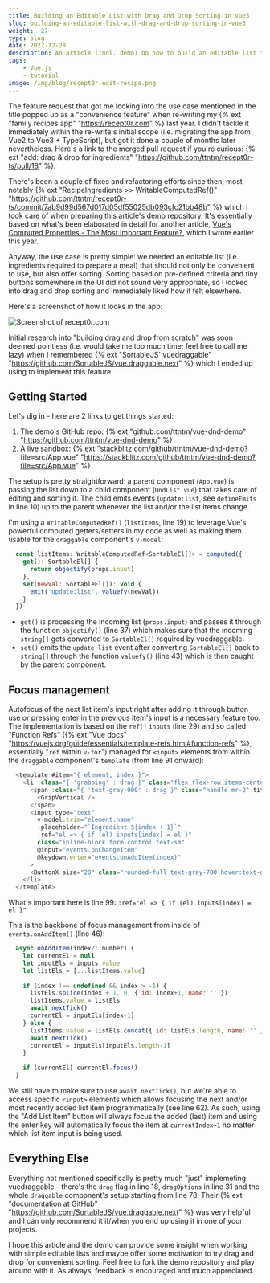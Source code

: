 ```yaml
---
title: Building an Editable List with Drag and Drop Sorting in Vue3
slug: building-an-editable-list-with-drag-and-drop-sorting-in-vue3
weight: -27
type: blog
date: 2022-12-28
description: An article (incl. demo) on how to build an editable list that also supports drag'n'drop in Vue3.
tags:
    - Vue.js
    - tutorial
image: /img/blog/recept0r-edit-recipe.png
---
```


The feature request that got me looking into the use case mentioned in the title popped up as a "convenience feature" when re-writing my {% ext "family recipes app" "https://recept0r.com" %} last year. I didn't tackle it immediately within the re-write's initial scope (i.e. migrating the app from Vue2 to Vue3 + TypeScript), but got it done a couple of months later nevertheless. Here's a link to the merged pull request if you're curious: {% ext "add: drag & drop for ingredients" "https://github.com/ttntm/recept0r-ts/pull/18" %}.

There's been a couple of fixes and refactoring efforts since then, most notably {% ext "RecipeIngredients >> WritableComputedRef()" "https://github.com/ttntm/recept0r-ts/commit/7ab9d99d567d017d05df55025db093cfc21bb48b" %} which I took care of when preparing this article's demo repository. It's essentially based on what's been elaborated in detail for another article, [Vue's Computed Properties - The Most Important Feature?](/blog/vue-computed-properties-the-most-important-feature/), which I wrote earlier this year.

Anyway, the use case is pretty simple: we needed an editable list (i.e. ingredients required to prepare a meal) that should not only be convenient to use, but also offer sorting. Sorting based on pre-defined criteria and tiny buttons somewhere in the UI did not sound very appropriate, so I looked into drag and drop sorting and immediately liked how it felt elsewhere.

Here's a screenshot of how it looks in the app:

<p>
  <img src="/img/blog/recept0r-edit-recipe.png" class="img-fluid img-center" alt="Screenshot of recept0r.com">
</p>

Initial research into "building drag and drop from scratch" was soon deemed pointless (i.e. would take me too much time; feel free to call me lazy) when I remembered {% ext "SortableJS' vuedraggable" "https://github.com/SortableJS/vue.draggable.next" %} which I ended up using to implement this feature.

## Getting Started

Let's dig in - here are 2 links to get things started:

1. The demo's GitHub repo: {% ext "github.com/ttntm/vue-dnd-demo" "https://github.com/ttntm/vue-dnd-demo" %}
2. A live sandbox: {% ext "stackblitz.com/github/ttntm/vue-dnd-demo?file=src/App.vue" "https://stackblitz.com/github/ttntm/vue-dnd-demo?file=src/App.vue" %}

The setup is pretty straightforward: a parent component (`App.vue`) is passing the list down to a child component (`DndList.vue`) that takes care of editing and sorting it. The child emits events (`update:list`, see `defineEmits` in line 10) up to the parent whenever the list and/or the list items change.

I'm using a `WritableComputedRef()` (`listItems`, line 19) to leverage Vue's powerful computed getters/setters in my code as well as making them usable for the `draggable` component's `v-model`:

```js
  const listItems: WritableComputedRef<SortableEl[]> = computed({
    get(): SortableEl[] {
      return objectify(props.input)
    },
    set(newVal: SortableEl[]): void {
      emit('update:list', valuefy(newVal))
    }
  })
```

- `get()` is processing the incoming list (`props.input`) and passes it through the function `objectify()` (line 37) which makes sure that the incoming `string[]` gets converted to `SortableEl[]` required by vuedraggable.
- `set()` emits the `update:list` event after converting `SortableEl[]` back to `string[]` through the function `valuefy()` (line 43) which is then caught by the parent component.

## Focus management

Autofocus of the next list item's input right after adding it through button use or pressing enter in the previous item's input is a necessary feature too. The implementation is based on the `ref()` `inputs` (line 29) and so called "Function Refs" ({% ext "Vue docs" "https://vuejs.org/guide/essentials/template-refs.html#function-refs" %}, essentially "`ref` within `v-for`") managed for `<input>` elements from within the `draggable` component's `template` (from line 91 onward):

```js
  <template #item="{ element, index }">
    <li :class="{ 'grabbing' : drag }" class="flex flex-row items-center border border-transparent px-1 py-2 mb-1">
      <span :class="{ 'text-gray-900' : drag }" class="handle mr-2" title="Move element">
        <GripVertical />
      </span>
      <input type="text"
        v-model.trim="element.name"
        :placeholder="`Ingredient ${index + 1}`"
        :ref="el => { if (el) inputs[index] = el }"
        class="inline-block form-control text-sm"
        @input="events.onChangeItem"
        @keydown.enter="events.onAddItem(index)"
      >
      <ButtonX size="20" class="rounded-full text-gray-700 hover:text-gray-900 focus:text-gray-900 ml-2" @click="events.onRemoveItem(index)" />
    </li>
  </template>
```

What's important here is line 99: `:ref="el => { if (el) inputs[index] = el }"`

This is the backbone of focus management from inside of `events.onAddItem()` (line 46):

```js
  async onAddItem(index?: number) {
    let currentEl = null
    let inputEls = inputs.value
    let listEls = [...listItems.value]
    
    if (index !== undefined && index > -1) {
      listEls.splice(index + 1, 0, { id: index+1, name: '' })
      listItems.value = listEls
      await nextTick()
      currentEl = inputEls[index+1]
    } else {
      listItems.value = listEls.concat({ id: listEls.length, name: '' })
      await nextTick()
      currentEl = inputEls[inputEls.length-1]
    }
    
    if (currentEl) currentEl.focus()
  }
```

We still have to make sure to use `await nextTick()`, but we're able to access specific `<input>` elements which allows focusing the next and/or most recently added list item programmatically (see line 62). As such, using the "Add List Item" button will always focus the added (last) item and using the enter key will automatically focus the item at `currentIndex+1` no matter which list item input is being used.

## Everything Else

Everything not mentioned specifically is pretty much "just" implemeting vuedraggable - there's the `drag` flag in line 18, `dragOptions` in line 31 and the whole `draggable` component's setup starting from line 78. Their {% ext "documentation at GitHub" "https://github.com/SortableJS/vue.draggable.next" %} was very helpful and I can only recommend it if/when you end up using it in one of your projects.

I hope this article and the demo can provide some insight when working with simple editable lists and maybe offer some motivation to try drag and drop for convenient sorting. Feel free to fork the demo repository and play around with it. As always, feedback is encouraged and much appreciated.
